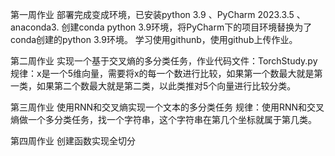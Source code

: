 第一周作业 部署完成变成环境，已安装python 3.9 、PyCharm 2023.3.5 、 anaconda3. 创建conda python 3.9环境，将PyCharm下的项目环境替换为了conda创建的python 3.9环境。 学习使用githunb，使用github上传作业。

第二周作业 实现一个基于交叉熵的多分类任务，作业代码文件：TorchStudy.py 规律：x是一个5维向量，需要将x的每一个数进行比较，如果第一个数最大就是第一类，如果第二个数最大就是第二类，以此类推对5个向量进行比较分类。

第三周作业 使用RNN和交叉熵实现一个文本的多分类任务 规律：使用RNN和交叉熵做一个多分类任务，找一个字符串，这个字符串在第几个坐标就属于第几类。

第四周作业 创建函数实现全切分